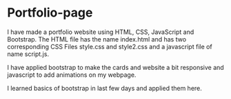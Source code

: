 # Portfolio-page

I have made a portfolio website using HTML, CSS, JavaScript and Bootstrap. The HTML file has the name index.html and has two corresponding CSS Files style.css and style2.css and a javascript file of name script.js.

I have applied bootstrap to make the cards and website a bit responsive and javascript to add animations on my webpage.

I learned basics of bootstrap in last few days and applied them here.

